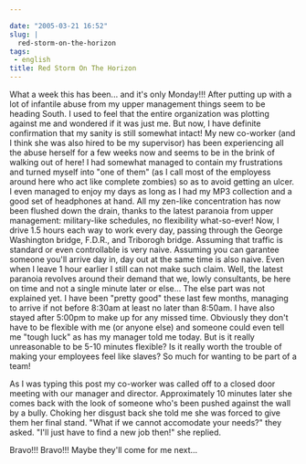 ```yaml
---

date: "2005-03-21 16:52"
slug: |
  red-storm-on-the-horizon
tags:
 - english
title: Red Storm On The Horizon
---
```


What a week this has been... and it's only Monday!!! After putting up
with a lot of infantile abuse from my upper management things seem to be
heading South. I used to feel that the entire organization was plotting
against me and wondered if it was just me. But now, I have definite
confirmation that my sanity is still somewhat intact! My new co-worker
(and I think she was also hired to be my supervisor) has been
experiencing all the abuse herself for a few weeks now and seems to be
in the brink of walking out of here! I had somewhat managed to contain
my frustrations and turned myself into "one of them" (as I call most of
the employess around here who act like complete zombies) so as to avoid
getting an ulcer. I even managed to enjoy my days as long as I had my
MP3 collection and a good set of headphones at hand. All my zen-like
concentration has now been flushed down the drain, thanks to the latest
paranoia from upper management: military-like schedules, no flexibility
what-so-ever! Now, I drive 1.5 hours each way to work every day, passing
through the George Washington bridge, F.D.R., and Triborogh bridge.
Assuming that traffic is standard or even controllable is very naive.
Assuming you can garantee someone you'll arrive day in, day out at the
same time is also naive. Even when I leave 1 hour earlier I still can
not make such claim. Well, the latest paranoia revolves around their
demand that we, lowly consultants, be here on time and not a single
minute later or else... The else part was not explained yet. I have been
"pretty good" these last few months, managing to arrive if not before
8:30am at least no later than 8:50am. I have also stayed after 5:00pm to
make up for any missed time. Obviously they don't have to be flexible
with me (or anyone else) and someone could even tell me "tough luck" as
has my manager told me today. But is it really unreasonable to be 5-10
minutes flexible? Is it really worth the trouble of making your
employees feel like slaves? So much for wanting to be part of a team!

As I was typing this post my co-worker was called off to a closed door
meeting with our manager and director. Approximately 10 minutes later
she comes back with the look of someone who's been pushed against the
wall by a bully. Choking her disgust back she told me she was forced to
give them her final stand. "What if we cannot accomodate your needs?"
they asked. "I'll just have to find a new job then!" she replied.

Bravo!!! Bravo!!! Maybe they'll come for me next...
